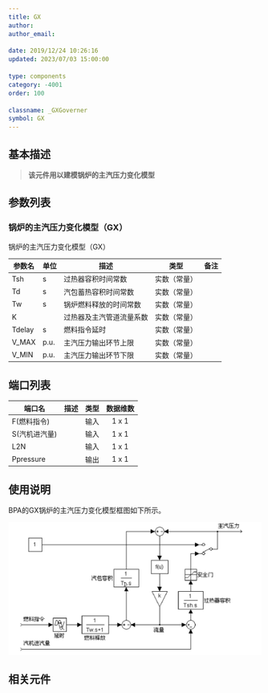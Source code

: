 ```yaml
---
title: GX
author:
author_email:

date: 2019/12/24 10:26:16
updated: 2023/07/03 15:00:00

type: components
category: -4001
order: 100

classname: _GXGoverner
symbol: GX
---
```


## 基本描述
> **该元件用以建模锅炉的主汽压力变化模型**

## 参数列表

### 锅炉的主汽压力变化模型（GX）

锅炉的主汽压力变化模型（GX）


| 参数名 | 单位 | 描述 | 类型 | 备注 |
| ------ | ---- | ---- |:----:| ---- |
| Tsh | s | 过热器容积时间常数 | 实数（常量） |  |
| Td | s | 汽包蓄热容积时间常数 | 实数（常量） |  |
| Tw | s | 锅炉燃料释放的时间常数 | 实数（常量） |  |
| K |  | 过热器及主汽管道流量系数 | 实数（常量） |  |
| Tdelay | s | 燃料指令延时 | 实数（常量） |  |
| V_MAX | p.u. | 主汽压力输出环节上限 | 实数（常量） |  |
| V_MIN | p.u. | 主汽压力输出环节下限 | 实数（常量） |  |



## 端口列表

| 端口名 | 描述 | 类型 | 数据维数 |
| ------ | ---- |:----:|:--------:|
| F(燃料指令) |  | 输入 | 1 x 1 |
| S(汽机进汽量) |  | 输入 | 1 x 1 |
| L2N |  | 输入 | 1 x 1 |
| Ppressure |  | 输出 | 1 x 1 |

## 使用说明
BPA的GX锅炉的主汽压力变化模型框图如下所示。

![等效图](./GX.png)

## 相关元件


